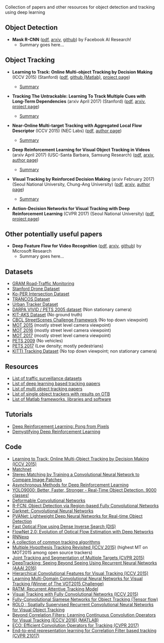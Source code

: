 Collection of papers and other resources for object detection and tracking using deep learning

## Object Detection
- **Mask R-CNN** ([pdf](https://github.com/abhineet123/Deep-Learning-for-Tracking-and-Detection/blob/master/Object%20Detection/Xizhou%20Zhu%2C%20Deep%20Feature%20Flow%20For%20Video%20Recognition%2C%202016.pdf), [arxiv](https://arxiv.org/abs/1703.06870), [github](https://github.com/CharlesShang/FastMaskRCNN)) by Facebook AI Research!
  * Summary goes here...
## Object Tracking
- **Learning to Track: Online Multi-object Tracking by Decision Making** (ICCV 2015) (Stanford) ([pdf](https://github.com/abhineet123/Deep-Learning-for-Tracking-and-Detection/blob/master/Tracking/Learning%20to%20Track%20Online%20Multi-object%20Tracking%20by%20Decision%20Making%20%20iccv15.pdf), [github (Matlab)](https://github.com/yuxng/MDP_Tracking), [project page](https://yuxng.github.io/))
  * [Summary](https://github.com/abhineet123/Deep-Learning-for-Tracking-and-Detection/blob/master/Tracking/Summary/Deep%20Reinforcement%20Learning%20for%20Visual%20Object%20Tracking%20in%20Videos.pdf)

- **Tracking The Untrackable: Learning To Track Multiple Cues with Long-Term Dependencies** (arxiv April 2017) (Stanford) ([pdf](https://github.com/abhineet123/Deep-Learning-for-Tracking-and-Detection/blob/master/Tracking/Deep%20Learning/Tracking%20The%20Untrackable%20Learning%20To%20Track%20Multiple%20Cues%20with%20Long-Term%20Dependencies%20ax17_4.pdf), [arxiv](https://arxiv.org/abs/1701.01909), [project page](http://web.stanford.edu/~alahi/))
  * [Summary](https://github.com/abhineet123/Deep-Learning-for-Tracking-and-Detection/blob/master/Tracking/Summary/Deep%20Reinforcement%20Learning%20for%20Visual%20Object%20Tracking%20in%20Videos.pdf)

- **Near-Online Multi-target Tracking with Aggregated Local Flow Descriptor** (ICCV 2015) (NEC Labs) ([pdf](https://github.com/abhineet123/Deep-Learning-for-Tracking-and-Detection/blob/master/Tracking/Multi%20Target/Near-online%20multi-target%20tracking%20with%20aggregated%20local%20%EF%AC%82ow%20descriptor%20iccv15.pdf), [author page](http://www-personal.umich.edu/~wgchoi/))
  * [Summary](https://github.com/abhineet123/Deep-Learning-for-Tracking-and-Detection/blob/master/Tracking/Summary/NOMT.pdf)

- **Deep Reinforcement Learning for Visual Object Tracking in Videos** (arxiv April 2017) (USC-Santa Barbara, Samsung Research) ([pdf](https://github.com/abhineet123/Deep-Learning-for-Tracking-and-Detection/blob/master/Tracking/RL/Deep%20Reinforcement%20Learning%20for%20Visual%20Object%20Tracking%20in%20Videos%20ax17_4.pdf), [arxiv](https://arxiv.org/abs/1701.08936), [author page](http://www.cs.ucsb.edu/~dazhang/))
  * [Summary](https://github.com/abhineet123/Deep-Learning-for-Tracking-and-Detection/blob/master/Tracking/Summary/Deep%20Reinforcement%20Learning%20for%20Visual%20Object%20Tracking%20in%20Videos.pdf)
  
- **Visual Tracking by Reinforced Decision Making** (arxiv February 2017) (Seoul National University, Chung-Ang University) ([pdf](https://github.com/abhineet123/Deep-Learning-for-Tracking-and-Detection/blob/master/Tracking/RL/Visual%20Tracking%20by%20Reinforced%20Decision%20Making%20ax17_2.pdf), [arxiv](https://arxiv.org/abs/1702.06291), [author page](http://cau.ac.kr/~jskwon/))
  * [Summary](https://github.com/abhineet123/Deep-Learning-for-Tracking-and-Detection/blob/master/Tracking/Summary/Visual%20Tracking%20by%20Reinforced%20Decision%20Making%20ax17.pdf)

- **Action-Decision Networks for Visual Tracking with Deep Reinforcement Learning** (CVPR 2017) (Seoul National University) ([pdf](https://drive.google.com/open?id=0B34VXh5mZ22cZUs2Umc1cjlBMFU), [project page](https://sites.google.com/view/cvpr2017-adnet)) 

## Other potentially useful papers
- **Deep Feature Flow for Video Recognition** ([pdf](https://github.com/abhineet123/Deep-Learning-for-Tracking-and-Detection/blob/master/Object%20Detection/Kaiming%20He%2C%20Mask%20R-CNN%2C%202017.pdf), [arxiv](https://arxiv.org/abs/1611.07715), [github](https://github.com/msracver/Deep-Feature-Flow)) by Microsoft Research
  * Summary goes here...

## Datasets
- [GRAM Road-Traffic Monitoring](http://agamenon.tsc.uah.es/Personales/rlopez/data/rtm/)
- [Stanford Drone Dataset](http://cvgl.stanford.edu/projects/uav_data/)
- [Ko-PER Intersection Dataset](http://www.uni-ulm.de/in/mrm/forschung/datensaetze.html)
- [TRANCOS Dataset](http://agamenon.tsc.uah.es/Personales/rlopez/data/trancos/)
- [Urban Tracker Dataset](https://www.jpjodoin.com/urbantracker/dataset.html)
- [DARPA VIVID / PETS 2005 dataset](http://vision.cse.psu.edu/data/vividEval/datasets/datasets.html) (Non stationary camera)
- [KIT-AKS Dataset](http://i21www.ira.uka.de/image_sequences/) (No ground truth)
- [CBCL StreetScenes Challenge Framework](http://cbcl.mit.edu/software-datasets/streetscenes/) (No top down viewpoint)
- [MOT 2015](https://motchallenge.net/data/2D_MOT_2015/) (mostly street level camera viewpoint)
- [MOT 2016](https://motchallenge.net/data/MOT16/) (mostly street level camera viewpoint)
- [MOT 2017](https://motchallenge.net/data/MOT17/) (mostly street level camera viewpoint)
- [PETS 2009](http://www.cvg.reading.ac.uk/PETS2009/a.html) (No vehicles)
- [PETS 2017](https://motchallenge.net/data/PETS2017/) (Low density; mostly pedestrians)
- [KITTI Tracking Dataset](http://www.cvlibs.net/datasets/kitti/eval_tracking.php) (No top down viewpoint; non stationary camera)

## Resources
- [List of traffic surveillance datasets](https://github.com/gustavovelascoh/traffic-surveillance-dataset) 
- [List of deep learning based tracking papers](https://github.com/handong1587/handong1587.github.io/blob/master/_posts/deep_learning/2015-10-09-tracking.md)
- [List of multi object tracking papers](http://perception.yale.edu/Brian/refGuides/MOT.html)
- [List of single object trackers with results on OTB](https://github.com/foolwood/benchmark_results)
- [List of Matlab frameworks, libraries and software](https://github.com/uhub/awesome-matlab)

## Tutorials
- [Deep Reinforcement Learning: Pong from Pixels](http://karpathy.github.io/2016/05/31/rl/)
- [Demystifying Deep Reinforcement Learning](https://www.intelnervana.com/demystifying-deep-reinforcement-learning/)

## Code
- [Learning to Track: Online Multi-Object Tracking by Decision Making (ICCV 2015)](https://github.com/yuxng/MDP_Tracking)
- [Matchnet](https://github.com/hanxf/matchnet)
- [Stereo Matching by Training a Convolutional Neural Network to Compare Image Patches](https://github.com/jzbontar/mc-cnn)
- [Asynchronous Methods for Deep Reinforcement Learning ](https://github.com/miyosuda/async_deep_reinforce)
- [YOLO9000: Better, Faster, Stronger - Real-Time Object Detection. 9000 classes! ](https://github.com/philipperemy/yolo-9000)
- [Deformable Convolutional Networks](https://github.com/msracver/Deformable-ConvNets)
- [R-FCN: Object Detection via Region-based Fully Convolutional Networks](https://github.com/daijifeng001/R-FCN)
- [Darknet: Convolutional Neural Networks](https://github.com/pjreddie/darknet)
- [PVANet: Lightweight Deep Neural Networks for Real-time Object Detection](https://github.com/sanghoon/pva-faster-rcnn)
- [Fast Optical Flow using Dense Inverse Search (DIS)](https://github.com/tikroeger/OF_DIS)
- [FlowNet 2.0: Evolution of Optical Flow Estimation with Deep Networks ](https://github.com/lmb-freiburg/flownet2)
- [RNNexp](https://github.com/asheshjain399/RNNexp)
- [A collection of common tracking algorithms](https://github.com/zenhacker/TrackingAlgoCollection)
- [Multiple Hypothesis Tracking Revisited (ICCV 2015)](http://rehg.org/mht/) (highest MT on MOT2015 among open source trackers)
- [Joint Tracking and Segmentation of Multiple Targets (CVPR 2015)](https://bitbucket.org/amilan/segtracking)
- [DeepTracking: Seeing Beyond Seeing Using Recurrent Neural Networks (AAAI 2016)](https://github.com/pondruska/DeepTracking)
- [Hierarchical Convolutional Features for Visual Tracking (ICCV 2015)](https://github.com/jbhuang0604/CF2)
- [Learning Multi-Domain Convolutional Neural Networks for Visual Tracking (Winner of The VOT2015 Challenge)](https://github.com/HyeonseobNam/MDNet)
- [RATM: Recurrent Attentive Tracking Model](https://github.com/saebrahimi/RATM)
- [Visual Tracking with Fully Convolutional Networks (ICCV 2015)](https://github.com/scott89/FCNT)
- [Fully-Convolutional Siamese Networks for Object Tracking (Tensor flow)](https://github.com/torrvision/siamfc-tf)
- [ROLO : Spatially Supervised Recurrent Convolutional Neural Networks for Visual Object Tracking](https://github.com/Guanghan/ROLO)
- [Beyond Correlation Filters: Learning Continuous Convolution Operators for Visual Tracking (ECCV 2016) (MATLAB)](https://github.com/martin-danelljan/Continuous-ConvOp)
- [ECO: Efficient Convolution Operators for Tracking (CVPR 2017)](https://github.com/martin-danelljan/ECO)
- [End-to-end representation learning for Correlation Filter based tracking (CVPR 21017)](https://github.com/bertinetto/cfnet)

